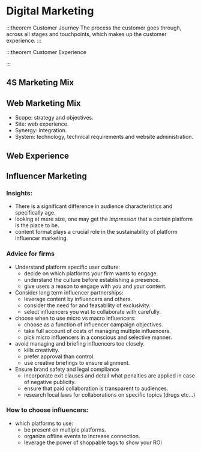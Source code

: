 # Digital Marketing

:::theorem Customer Journey
The process the customer goes through, across all stages and touchpoints, which makes up the customer experience.
:::

:::theorem Customer Experience

:::

## 4S Marketing Mix

## Web Marketing Mix

+ Scope: strategy and objectives.
+ Site: web experience.
+ Synergy: integration.
+ System: technology, technical requirements and website administration.

## Web Experience

## Influencer Marketing

### Insights:
+ There is a significant difference in audience characteristics and specifically age.
+ looking at mere size, one may get the *impression* that a certain platform is the place to be.
+ content format plays a crucial role in the sustainability of platform influencer marketing.

### Advice for firms

+ Understand platform specific user culture:
  + decide on which platforms your firm wants to engage.
  + understand the culture before establishing a presence.
  + give users a reason to engage with you and your content.
+ Consider long term influencer partnerships:
  + leverage content by influencers and others.
  + consider the need for and feasability of exclusivity.
  + select influencers you wat to collaborate with carefully.
+ choose when to use micro vs macro influencers:
  + choose as a function of influencer campaign objectives.
  + take full account of costs of managing multiple influencers.
  + pick micro influencers in a conscious and selective manner.
+ avoid managing and briefing influencers too closely.
  + kills creativity.
  + prefer approval than control.
  + use creative briefings to ensure alignment.
+ Ensure brand safety and legal compliance
  + incorporate exit clauses and detail what penalties are applied in case of negative publicity.
  + ensure that paid collaboration is transparent to audiences.
  + research local laws for collaborations on specific topics (drugs etc...)

### How to choose influencers:
+ which platforms to use:
  + be present on multiple platforms.
  + organize offline events to increase connection.
  + leverage the power of shoppable tags to show your ROI